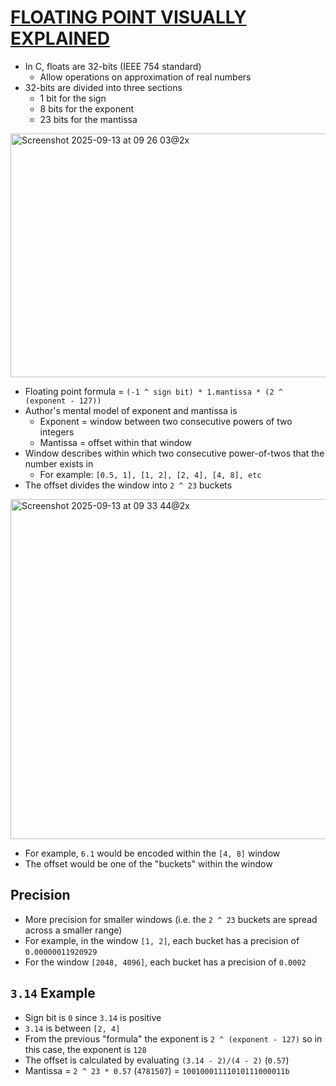 # [FLOATING POINT VISUALLY EXPLAINED](https://fabiensanglard.net/floating_point_visually_explained/)
* In C, floats are 32-bits (IEEE 754 standard)
  * Allow operations on approximation of real numbers
* 32-bits are divided into three sections
  * 1 bit for the sign
  * 8 bits for the exponent
  * 23 bits for the mantissa
 
<img width="1880" height="390" alt="Screenshot 2025-09-13 at 09 26 03@2x" src="https://github.com/user-attachments/assets/66f999ed-4753-42c3-8ccc-fb8294c7ec1f" />

* Floating point formula = `(-1 ^ sign bit) * 1.mantissa * (2 ^ (exponent - 127))`
* Author's mental model of exponent and mantissa is
  * Exponent = window between two consecutive powers of two integers
  * Mantissa = offset within that window
* Window describes within which two consecutive power-of-twos that the number exists in
  * For example: `[0.5, 1], [1, 2], [2, 4], [4, 8], etc`
* The offset divides the window into `2 ^ 23` buckets

<img width="1506" height="544" alt="Screenshot 2025-09-13 at 09 33 44@2x" src="https://github.com/user-attachments/assets/e8f9b5a7-78c9-42b7-b358-b6b884ddcc7b" />

* For example, `6.1` would be encoded within the `[4, 8]` window
 * The offset would be one of the "buckets" within the window

## Precision
* More precision for smaller windows (i.e. the `2 ^ 23` buckets are spread across a smaller range)
 * For example, in the window `[1, 2]`, each bucket has a precision of `0.00000011920929`
 * For the window `[2048, 4096]`, each bucket has a precision of `0.0002`

## `3.14` Example
* Sign bit is `0` since `3.14` is positive
* `3.14` is between `[2, 4]`
 * From the previous "formula" the exponent is `2 ^ (exponent - 127)` so in this case, the exponent is `128`
* The offset is calculated by evaluating `(3.14 - 2)/(4 - 2)` (`0.57`)
 * Mantissa = `2 ^ 23 * 0.57` (`4781507`) = `10010001111010111000011b`
